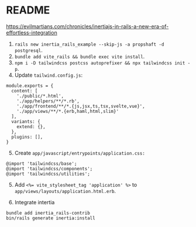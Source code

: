 # README

https://evilmartians.com/chronicles/inertiajs-in-rails-a-new-era-of-effortless-integration

1. `rails new inertia_rails_example --skip-js -a propshaft -d postgresql`.
2. `bundle add vite_rails && bundle exec vite install`.
3. `npm i -D tailwindcss postcss autoprefixer && npx tailwindcss init -p`.
4. Update `tailwind.config.js`:
```
module.exports = {
  content: [
    './public/*.html',
    './app/helpers/**/*.rb',
    './app/frontend/**/*.{js,jsx,ts,tsx,svelte,vue}',
    './app/views/**/*.{erb,haml,html,slim}'
  ],
  variants: {
    extend: {},
  },
  plugins: [],
}
```
5. Create `app/javascript/entrypoints/application.css:`
```
@import 'tailwindcss/base';
@import 'tailwindcss/components';
@import 'tailwindcss/utilities';
```
5. Add `<%= vite_stylesheet_tag 'application' %>` to `app/views/layouts/application.html.erb`.

6. Integrate intertia
```
bundle add inertia_rails-contrib
bin/rails generate inertia:install
```